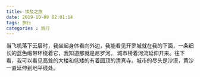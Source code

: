 ```yaml
---
title: 埃及之旅
date: 2019-10-09 02:01:14
tags: 旅行
categories : 旅行
---
```

当飞机落下云层时，我坐起身体看向外边，我能看见开罗城就在我的下面，一条细长的蓝色缎带环绕着它，我知道那就是尼罗河。
城市榜着河流延伸开来。往下看，我可以看见高耸的大楼和低矮的有着圆顶的清真寺。城市的尽头是沙漠，黄沙一直延伸到地平线处。
<!--More-->